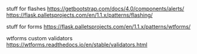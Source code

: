 stuff for flashes
https://getbootstrap.com/docs/4.0/components/alerts/
https://flask.palletsprojects.com/en/1.1.x/patterns/flashing/


stuff for forms
https://flask.palletsprojects.com/en/1.1.x/patterns/wtforms/

wtforms custom validators
https://wtforms.readthedocs.io/en/stable/validators.html